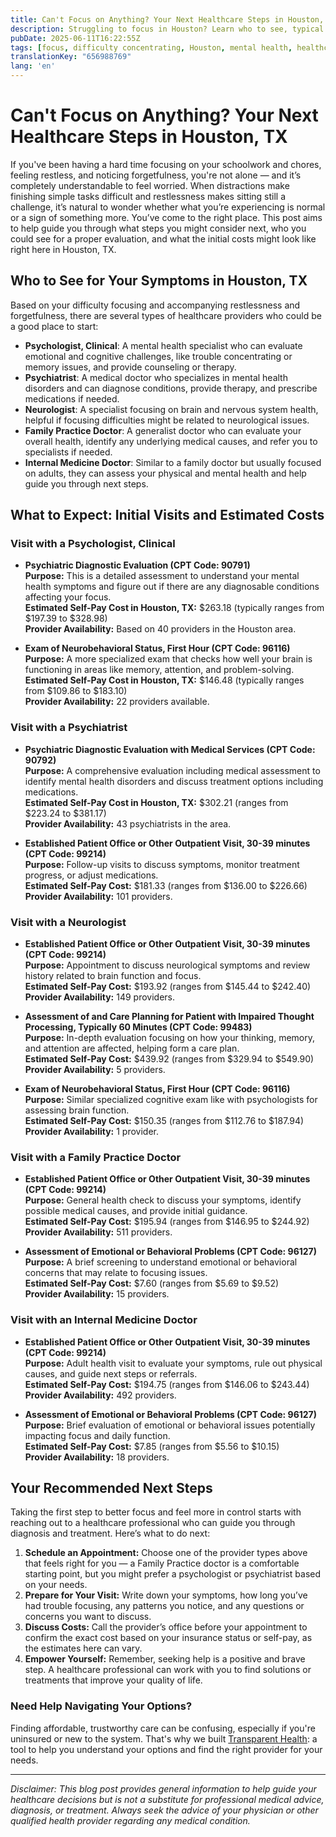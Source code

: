 ```yaml
---
title: Can't Focus on Anything? Your Next Healthcare Steps in Houston, TX
description: Struggling to focus in Houston? Learn who to see, typical visits, and cost estimates to get the right care for your symptoms.
pubDate: 2025-06-11T16:22:55Z
tags: [focus, difficulty concentrating, Houston, mental health, healthcare, symptoms, diagnosis, clinic cost]
translationKey: "656988769"
lang: 'en'
---
```


# Can't Focus on Anything? Your Next Healthcare Steps in Houston, TX

If you've been having a hard time focusing on your schoolwork and chores, feeling restless, and noticing forgetfulness, you're not alone — and it’s completely understandable to feel worried. When distractions make finishing simple tasks difficult and restlessness makes sitting still a challenge, it’s natural to wonder whether what you’re experiencing is normal or a sign of something more. You’ve come to the right place. This post aims to help guide you through what steps you might consider next, who you could see for a proper evaluation, and what the initial costs might look like right here in Houston, TX.

## Who to See for Your Symptoms in Houston, TX

Based on your difficulty focusing and accompanying restlessness and forgetfulness, there are several types of healthcare providers who could be a good place to start:

- **Psychologist, Clinical**: A mental health specialist who can evaluate emotional and cognitive challenges, like trouble concentrating or memory issues, and provide counseling or therapy.
- **Psychiatrist**: A medical doctor who specializes in mental health disorders and can diagnose conditions, provide therapy, and prescribe medications if needed.
- **Neurologist**: A specialist focusing on brain and nervous system health, helpful if focusing difficulties might be related to neurological issues.
- **Family Practice Doctor**: A generalist doctor who can evaluate your overall health, identify any underlying medical causes, and refer you to specialists if needed.
- **Internal Medicine Doctor**: Similar to a family doctor but usually focused on adults, they can assess your physical and mental health and help guide you through next steps.

## What to Expect: Initial Visits and Estimated Costs

### Visit with a Psychologist, Clinical

- **Psychiatric Diagnostic Evaluation (CPT Code: 90791)**  
  **Purpose:** This is a detailed assessment to understand your mental health symptoms and figure out if there are any diagnosable conditions affecting your focus.  
  **Estimated Self-Pay Cost in Houston, TX:** $263.18 (typically ranges from $197.39 to $328.98)  
  **Provider Availability:** Based on 40 providers in the Houston area.

- **Exam of Neurobehavioral Status, First Hour (CPT Code: 96116)**  
  **Purpose:** A more specialized exam that checks how well your brain is functioning in areas like memory, attention, and problem-solving.  
  **Estimated Self-Pay Cost in Houston, TX:** $146.48 (typically ranges from $109.86 to $183.10)  
  **Provider Availability:** 22 providers available.

### Visit with a Psychiatrist

- **Psychiatric Diagnostic Evaluation with Medical Services (CPT Code: 90792)**  
  **Purpose:** A comprehensive evaluation including medical assessment to identify mental health disorders and discuss treatment options including medications.  
  **Estimated Self-Pay Cost in Houston, TX:** $302.21 (ranges from $223.24 to $381.17)  
  **Provider Availability:** 43 psychiatrists in the area.

- **Established Patient Office or Other Outpatient Visit, 30-39 minutes (CPT Code: 99214)**  
  **Purpose:** Follow-up visits to discuss symptoms, monitor treatment progress, or adjust medications.  
  **Estimated Self-Pay Cost:** $181.33 (ranges from $136.00 to $226.66)  
  **Provider Availability:** 101 providers.

### Visit with a Neurologist

- **Established Patient Office or Other Outpatient Visit, 30-39 minutes (CPT Code: 99214)**  
  **Purpose:** Appointment to discuss neurological symptoms and review history related to brain function and focus.  
  **Estimated Self-Pay Cost:** $193.92 (ranges from $145.44 to $242.40)  
  **Provider Availability:** 149 providers.

- **Assessment of and Care Planning for Patient with Impaired Thought Processing, Typically 60 Minutes (CPT Code: 99483)**  
  **Purpose:** In-depth evaluation focusing on how your thinking, memory, and attention are affected, helping form a care plan.  
  **Estimated Self-Pay Cost:** $439.92 (ranges from $329.94 to $549.90)  
  **Provider Availability:** 5 providers.

- **Exam of Neurobehavioral Status, First Hour (CPT Code: 96116)**  
  **Purpose:** Similar specialized cognitive exam like with psychologists for assessing brain function.  
  **Estimated Self-Pay Cost:** $150.35 (ranges from $112.76 to $187.94)  
  **Provider Availability:** 1 provider.

### Visit with a Family Practice Doctor

- **Established Patient Office or Other Outpatient Visit, 30-39 minutes (CPT Code: 99214)**  
  **Purpose:** General health check to discuss your symptoms, identify possible medical causes, and provide initial guidance.  
  **Estimated Self-Pay Cost:** $195.94 (ranges from $146.95 to $244.92)  
  **Provider Availability:** 511 providers.

- **Assessment of Emotional or Behavioral Problems (CPT Code: 96127)**  
  **Purpose:** A brief screening to understand emotional or behavioral concerns that may relate to focusing issues.  
  **Estimated Self-Pay Cost:** $7.60 (ranges from $5.69 to $9.52)  
  **Provider Availability:** 15 providers.

### Visit with an Internal Medicine Doctor

- **Established Patient Office or Other Outpatient Visit, 30-39 minutes (CPT Code: 99214)**  
  **Purpose:** Adult health visit to evaluate your symptoms, rule out physical causes, and guide next steps or referrals.  
  **Estimated Self-Pay Cost:** $194.75 (ranges from $146.06 to $243.44)  
  **Provider Availability:** 492 providers.

- **Assessment of Emotional or Behavioral Problems (CPT Code: 96127)**  
  **Purpose:** Brief evaluation of emotional or behavioral issues potentially impacting focus and daily function.  
  **Estimated Self-Pay Cost:** $7.85 (ranges from $5.56 to $10.15)  
  **Provider Availability:** 18 providers.

## Your Recommended Next Steps

Taking the first step to better focus and feel more in control starts with reaching out to a healthcare professional who can guide you through diagnosis and treatment. Here’s what to do next:

1. **Schedule an Appointment:** Choose one of the provider types above that feels right for you — a Family Practice doctor is a comfortable starting point, but you might prefer a psychologist or psychiatrist based on your needs.  
2. **Prepare for Your Visit:** Write down your symptoms, how long you’ve had trouble focusing, any patterns you notice, and any questions or concerns you want to discuss.  
3. **Discuss Costs:** Call the provider’s office before your appointment to confirm the exact cost based on your insurance status or self-pay, as the estimates here can vary.  
4. **Empower Yourself:** Remember, seeking help is a positive and brave step. A healthcare professional can work with you to find solutions or treatments that improve your quality of life.

### Need Help Navigating Your Options?

Finding affordable, trustworthy care can be confusing, especially if you're uninsured or new to the system. That's why we built [Transparent Health](https://transparenthealth.ai): a tool to help you understand your options and find the right provider for your needs.

---

*Disclaimer: This blog post provides general information to help guide your healthcare decisions but is not a substitute for professional medical advice, diagnosis, or treatment. Always seek the advice of your physician or other qualified health provider regarding any medical condition.*